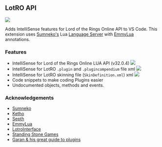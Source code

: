 ## LotRO API
[![](https://github.com/lunarwtr/vscode-lotro-api/raw/main/img/vscode-lotro-api.png)](https://marketplace.visualstudio.com/items?itemName=lunarwtr.lotro-api)

Adds IntelliSense features for Lord of the Rings Online API to VS Code. This extension uses [Sumneko's](https://marketplace.visualstudio.com/items?itemName=sumneko.lua) Lua [Language Server](https://microsoft.github.io/language-server-protocol/) with [EmmyLua](https://github.com/sumneko/lua-language-server/wiki/EmmyLua-Annotations) annotations.  

### Features

* IntelliSense for Lord of the Rings Online LUA API (v32.0.4)
![](https://github.com/lunarwtr/vscode-lotro-api/raw/main/img/api.gif)
* IntelliSense for LotRO `.plugin` and `.plugincompendium` file xml
![](https://github.com/lunarwtr/vscode-lotro-api/raw/main/img/plugin.gif)
* IntelliSense for LotRO skinning file (`SkinDefinition.xml`) xml
![](https://github.com/lunarwtr/vscode-lotro-api/raw/main/img/skinning.gif)
* Code snippets to make coding Plugins easier
* Undocumented objects, methods and events.

### Acknowledgements
* [Sumneko](https://github.com/Sumneko)
* [Ketho](https://github.com/Ketho)
* [Septh](https://github.com/Septh)
* [EmmyLua](https://github.com/EmmyLua)
* [LotroInterface](https://www.lotrointerface.com/)
* [Standing Stone Games](https://www.standingstonegames.com/)
* [Garan & his great guide to plugins](https://forums.lotro.com/forums/showthread.php?428196-Writing-LoTRO-Lua-Plugins-for-Noobs)